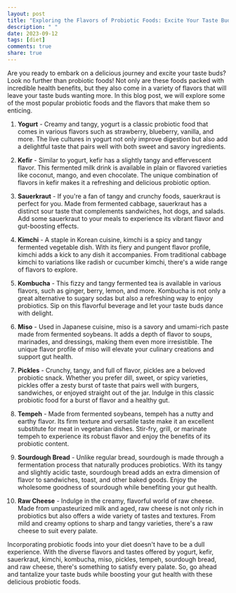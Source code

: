 ```yaml
---
layout: post
title: "Exploring the Flavors of Probiotic Foods: Excite Your Taste Buds"
description: " "
date: 2023-09-12
tags: [diet]
comments: true
share: true
---
```


Are you ready to embark on a delicious journey and excite your taste buds? Look no further than probiotic foods! Not only are these foods packed with incredible health benefits, but they also come in a variety of flavors that will leave your taste buds wanting more. In this blog post, we will explore some of the most popular probiotic foods and the flavors that make them so enticing.

1. **Yogurt** - Creamy and tangy, yogurt is a classic probiotic food that comes in various flavors such as strawberry, blueberry, vanilla, and more. The live cultures in yogurt not only improve digestion but also add a delightful taste that pairs well with both sweet and savory ingredients. 

2. **Kefir** - Similar to yogurt, kefir has a slightly tangy and effervescent flavor. This fermented milk drink is available in plain or flavored varieties like coconut, mango, and even chocolate. The unique combination of flavors in kefir makes it a refreshing and delicious probiotic option.

3. **Sauerkraut** - If you're a fan of tangy and crunchy foods, sauerkraut is perfect for you. Made from fermented cabbage, sauerkraut has a distinct sour taste that complements sandwiches, hot dogs, and salads. Add some sauerkraut to your meals to experience its vibrant flavor and gut-boosting effects.

4. **Kimchi** - A staple in Korean cuisine, kimchi is a spicy and tangy fermented vegetable dish. With its fiery and pungent flavor profile, kimchi adds a kick to any dish it accompanies. From traditional cabbage kimchi to variations like radish or cucumber kimchi, there's a wide range of flavors to explore.

5. **Kombucha** - This fizzy and tangy fermented tea is available in various flavors, such as ginger, berry, lemon, and more. Kombucha is not only a great alternative to sugary sodas but also a refreshing way to enjoy probiotics. Sip on this flavorful beverage and let your taste buds dance with delight.

6. **Miso** - Used in Japanese cuisine, miso is a savory and umami-rich paste made from fermented soybeans. It adds a depth of flavor to soups, marinades, and dressings, making them even more irresistible. The unique flavor profile of miso will elevate your culinary creations and support gut health.

7. **Pickles** - Crunchy, tangy, and full of flavor, pickles are a beloved probiotic snack. Whether you prefer dill, sweet, or spicy varieties, pickles offer a zesty burst of taste that pairs well with burgers, sandwiches, or enjoyed straight out of the jar. Indulge in this classic probiotic food for a burst of flavor and a healthy gut.

8. **Tempeh** - Made from fermented soybeans, tempeh has a nutty and earthy flavor. Its firm texture and versatile taste make it an excellent substitute for meat in vegetarian dishes. Stir-fry, grill, or marinate tempeh to experience its robust flavor and enjoy the benefits of its probiotic content.

9. **Sourdough Bread** - Unlike regular bread, sourdough is made through a fermentation process that naturally produces probiotics. With its tangy and slightly acidic taste, sourdough bread adds an extra dimension of flavor to sandwiches, toast, and other baked goods. Enjoy the wholesome goodness of sourdough while benefiting your gut health.

10. **Raw Cheese** - Indulge in the creamy, flavorful world of raw cheese. Made from unpasteurized milk and aged, raw cheese is not only rich in probiotics but also offers a wide variety of tastes and textures. From mild and creamy options to sharp and tangy varieties, there's a raw cheese to suit every palate.

Incorporating probiotic foods into your diet doesn't have to be a dull experience. With the diverse flavors and tastes offered by yogurt, kefir, sauerkraut, kimchi, kombucha, miso, pickles, tempeh, sourdough bread, and raw cheese, there's something to satisfy every palate. So, go ahead and tantalize your taste buds while boosting your gut health with these delicious probiotic foods.